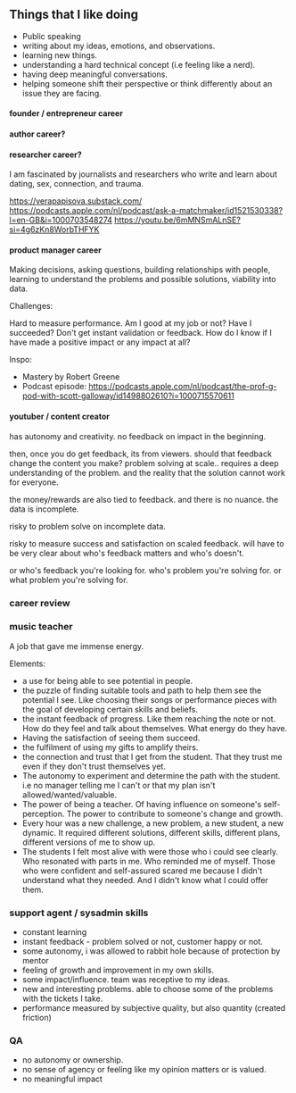 ## Things that I like doing

- Public speaking
- writing about my ideas, emotions, and observations.
- learning new things.
- understanding a hard technical concept (i.e feeling like a nerd).
- having deep meaningful conversations.
- helping someone shift their perspective or think differently about an issue they are facing.

#### founder / entrepreneur career

#### author career?

#### researcher career?

I am fascinated by journalists and researchers who write and learn about dating, sex, connection, and trauma.

https://verapapisova.substack.com/
https://podcasts.apple.com/nl/podcast/ask-a-matchmaker/id1521530338?l=en-GB&i=1000703548274
https://youtu.be/6mMNSmALnSE?si=4g6zKn8WorbTHFYK

#### product manager career

Making decisions, asking questions, building relationships with people, learning to understand the problems and possible solutions, viability into data.

Challenges:

Hard to measure performance. Am I good at my job or not? Have I succeeded? Don't get instant validation or feedback. How do I know if I have made a positive impact or any impact at all?

Inspo: 
- Mastery by Robert Greene
- Podcast episode: https://podcasts.apple.com/nl/podcast/the-prof-g-pod-with-scott-galloway/id1498802610?i=1000715570611

#### youtuber / content creator

has autonomy and creativity. no feedback on impact in the beginning. 

then, once you do get feedback, its from viewers. should that feedback change the content you make? problem solving at scale.. requires a deep understanding of the problem. and the reality that the solution cannot work for everyone.

the money/rewards are also tied to feedback. and there is no nuance. the data is incomplete. 

risky to problem solve on incomplete data. 

risky to measure success and satisfaction on scaled feedback. will have to be very clear about who's feedback matters and who's doesn't.

or who's feedback you're looking for. who's problem you're solving for. or what problem you're solving for.

### career review

### music teacher

A job that gave me immense energy. 

Elements:

* a use for being able to see potential in people.
* the puzzle of finding suitable tools and path to help them see the potential I see. Like choosing their songs or performance pieces with the goal of developing certain skills and beliefs.
* the instant feedback of progress. Like them reaching the note or not. How do they feel and talk about themselves. What energy do they have.
* Having the satisfaction of seeing them succeed.
* the fulfilment of using my gifts to amplify theirs. 
* the connection and trust that I get from the student. That they trust me even if they don't trust themselves yet.
* The autonomy to experiment and determine the path with the student. i.e no manager telling me I can't or that my plan isn't allowed/wanted/valuable.
* The power of being a teacher. Of having influence on someone's self-perception. The power to contribute to someone's change and growth.
* Every hour was a new challenge, a new problem, a new student, a new dynamic. It required different solutions, different skills, different plans, different versions of me to show up.
* The students I felt most alive with were those who i could see clearly. Who resonated with parts in me. Who reminded me of myself. Those who were confident and self-assured scared me because I didn't understand what they needed. And I didn't know what I could offer them.

### support agent / sysadmin skills

* constant learning
* instant feedback - problem solved or not, customer happy or not.
* some autonomy, i was allowed to rabbit hole because of protection by mentor
* feeling of growth and improvement in my own skills.
* some impact/influence. team was receptive to my ideas.
* new and interesting problems. able to choose some of the problems with the tickets I take.
* performance measured by subjective quality, but also quantity (created friction)

### QA

* no autonomy or ownership.
* no sense of agency or feeling like my opinion matters or is valued.
* no meaningful impact


